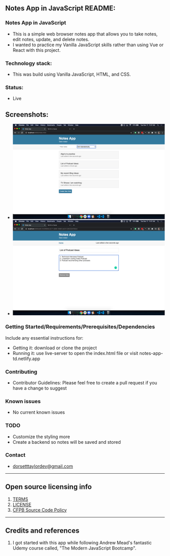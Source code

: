 ## Notes App in JavaScript README:

### Notes App in JavaScript

- This is a simple web browser notes app that allows you to take notes, edit notes, update, and delete notes. 
- I wanted to practice my Vanilla JavaScript skills rather than using Vue or React with this project. 

### Technology stack: 
- This was build using Vanilla JavaScript, HTML, and CSS.
  
### Status:  
- Live

## Screenshots:

- ![Index Page](/public/images/index_html_screenshot.png "Index Page")
- ![Edit Page](/public/images/edit_html_screenshot.png "Edit Page")

### Getting Started/Requirements/Prerequisites/Dependencies
Include any essential instructions for:
- Getting it: download or clone the project
- Running it: use live-server to open the index.html file or visit notes-app-td.netlify.app

### Contributing
- Contributor Guidelines: Please feel free to create a pull request if you have a change to suggest

### Known issues
- No current known issues

### TODO
- Customize the styling more
- Create a backend so notes will be saved and stored

### Contact
- dorsetttaylordev@gmail.com

---

## Open source licensing info
1. [TERMS](TERMS.md)
2. [LICENSE](LICENSE)
3. [CFPB Source Code Policy](https://github.com/cfpb/source-code-policy/)

----

## Credits and references

1. I got started with this app while following Andrew Mead's fantastic Udemy course called, "The Modern JavaScript Bootcamp".
